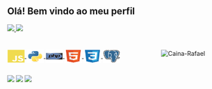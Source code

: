 ## Olá! Bem vindo ao meu perfil
 <div>
  <a href="https://github.com/Caina-Rafael">
  <img height="160em" src="https://github-readme-stats.vercel.app/api?username=Caina-Rafael&show_icons=true&theme=dracula&include_all_commits=true&count_private=true"/>
  <img height="160em" src="https://github-readme-stats.vercel.app/api/top-langs/?username=Caina-Rafael&layout=compact&langs_count=16&theme=dracula"/>
</div>
 
 ###
 
<div style="display: inline_block"><br>
  <img align="center" alt="Caina-Rafael" height="30" width="40" src="https://raw.githubusercontent.com/devicons/devicon/master/icons/javascript/javascript-plain.svg">
  <img align="center" alt="Caina-Rafael" height="30" width="40" src="https://raw.githubusercontent.com/devicons/devicon/master/icons/python/python-original.svg">
  <img align="center" alt="Caina-Rafael" height="30" width="40" src="https://raw.githubusercontent.com/devicons/devicon/master/icons/php/php-original.svg">
  <img align="center" alt="Caina-Rafael" height="30" width="40" src="https://raw.githubusercontent.com/devicons/devicon/master/icons/html5/html5-original.svg">
  <img align="center" alt="Caina-Rafael" height="30" width="40" src="https://raw.githubusercontent.com/devicons/devicon/master/icons/css3/css3-original.svg">
  <img align="center" alt="Caina-Rafael" height="30" width="40" src="https://raw.githubusercontent.com/devicons/devicon/master/icons/postgresql/postgresql-original.svg">
   <img align="right" alt="Caina-Rafael" height="140" width="150" src="https://media.giphy.com/media/NHUONhmbo448/giphy.gif">
</div>
  
  ##
 
<div> 
  <a href="https://www.instagram.com/cainan_nascimento_/" target="_blank"><img src="https://img.shields.io/badge/-Instagram-%23E4405F?style=for-the-badge&logo=instagram&logoColor=white" target="_blank"></a>
  <a href = "mailto: cainarafael@gmail.com"><img src="https://img.shields.io/badge/-Gmail-%23333?style=for-the-badge&logo=gmail&logoColor=white" target="_blank"></a>
  <a href="https://www.linkedin.com/in/cain%C3%A3-rafael-6b59971b4/" target="_blank"><img src="https://img.shields.io/badge/-LinkedIn-%230077B5?style=for-the-badge&logo=linkedin&logoColor=white" target="_blank"></a> 
 
</div>

<!--
### Hi there 👋
**Caina-Rafael/Caina-Rafael** is a ✨ _special_ ✨ repository because its `README.md` (this file) appears on your GitHub profile.

Here are some ideas to get you started:

- 🔭 I’m currently working on ...
- 🌱 I’m currently learning ...
- 👯 I’m looking to collaborate on ...
- 🤔 I’m looking for help with ...
- 💬 Ask me about ...
- 📫 How to reach me: ...
- 😄 Pronouns: ...
- ⚡ Fun fact: ...

-->
